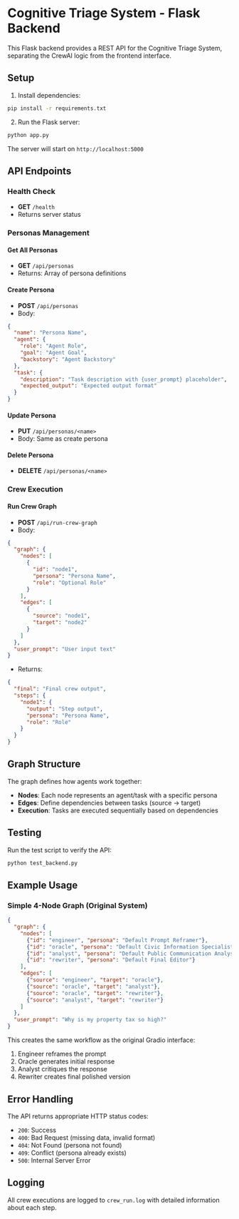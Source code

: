 # Cognitive Triage System - Flask Backend

This Flask backend provides a REST API for the Cognitive Triage System, separating the CrewAI logic from the frontend interface.

## Setup

1. Install dependencies:
```bash
pip install -r requirements.txt
```

2. Run the Flask server:
```bash
python app.py
```

The server will start on `http://localhost:5000`

## API Endpoints

### Health Check
- **GET** `/health`
- Returns server status

### Personas Management

#### Get All Personas
- **GET** `/api/personas`
- Returns: Array of persona definitions

#### Create Persona
- **POST** `/api/personas`
- Body:
```json
{
  "name": "Persona Name",
  "agent": {
    "role": "Agent Role",
    "goal": "Agent Goal",
    "backstory": "Agent Backstory"
  },
  "task": {
    "description": "Task description with {user_prompt} placeholder",
    "expected_output": "Expected output format"
  }
}
```

#### Update Persona
- **PUT** `/api/personas/<name>`
- Body: Same as create persona

#### Delete Persona
- **DELETE** `/api/personas/<name>`

### Crew Execution

#### Run Crew Graph
- **POST** `/api/run-crew-graph`
- Body:
```json
{
  "graph": {
    "nodes": [
      {
        "id": "node1",
        "persona": "Persona Name",
        "role": "Optional Role"
      }
    ],
    "edges": [
      {
        "source": "node1",
        "target": "node2"
      }
    ]
  },
  "user_prompt": "User input text"
}
```

- Returns:
```json
{
  "final": "Final crew output",
  "steps": {
    "node1": {
      "output": "Step output",
      "persona": "Persona Name",
      "role": "Role"
    }
  }
}
```

## Graph Structure

The graph defines how agents work together:

- **Nodes**: Each node represents an agent/task with a specific persona
- **Edges**: Define dependencies between tasks (source → target)
- **Execution**: Tasks are executed sequentially based on dependencies

## Testing

Run the test script to verify the API:
```bash
python test_backend.py
```

## Example Usage

### Simple 4-Node Graph (Original System)
```json
{
  "graph": {
    "nodes": [
      {"id": "engineer", "persona": "Default Prompt Reframer"},
      {"id": "oracle", "persona": "Default Civic Information Specialist"},
      {"id": "analyst", "persona": "Default Public Communication Analyst"},
      {"id": "rewriter", "persona": "Default Final Editor"}
    ],
    "edges": [
      {"source": "engineer", "target": "oracle"},
      {"source": "oracle", "target": "analyst"},
      {"source": "oracle", "target": "rewriter"},
      {"source": "analyst", "target": "rewriter"}
    ]
  },
  "user_prompt": "Why is my property tax so high?"
}
```

This creates the same workflow as the original Gradio interface:
1. Engineer reframes the prompt
2. Oracle generates initial response
3. Analyst critiques the response
4. Rewriter creates final polished version

## Error Handling

The API returns appropriate HTTP status codes:
- `200`: Success
- `400`: Bad Request (missing data, invalid format)
- `404`: Not Found (persona not found)
- `409`: Conflict (persona already exists)
- `500`: Internal Server Error

## Logging

All crew executions are logged to `crew_run.log` with detailed information about each step. 